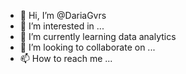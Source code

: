 - 👋 Hi, I’m @DariaGvrs
- 👀 I’m interested in ...
- 🌱 I’m currently learning data analytics
- 💞️ I’m looking to collaborate on ...
- 📫 How to reach me ...

<!---
DariaGvrs/DariaGvrs is a ✨ special ✨ repository because its `README.md` (this file) appears on your GitHub profile.
You can click the Preview link to take a look at your changes.
--->
